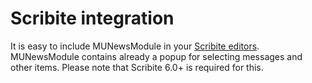 # Scribite integration

It is easy to include MUNewsModule in your [Scribite editors](https://github.com/zikula-modules/Scribite/).
MUNewsModule contains already a popup for selecting messages and other items.
Please note that Scribite 6.0+ is required for this.
